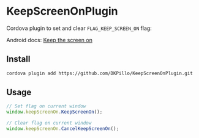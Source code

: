 # KeepScreenOnPlugin
Cordova plugin to set and clear `FLAG_KEEP_SCREEN_ON` flag:

Android docs: [Keep the screen on](https://developer.android.com/training/scheduling/wakelock#screen)


## Install

```bash
cordova plugin add https://github.com/DKPillo/KeepScreenOnPlugin.git
```

## Usage

```javascript
// Set flag on current window
window.keepScreenOn.KeepScreenOn();

// Clear flag on current window
window.keepScreenOn.CancelKeepScreenOn();
```

